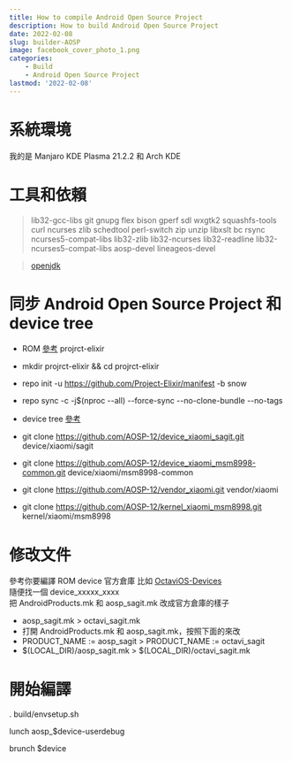```yaml
---
title: How to compile Android Open Source Project
description: How to build Android Open Source Project
date: 2022-02-08
slug: builder-AOSP
image: facebook_cover_photo_1.png
categories:
    - Build
    - Android Open Source Project
lastmod: '2022-02-08'
---
```


# 系統環境

我的是 Manjaro KDE Plasma 21.2.2 和 Arch KDE  

# 工具和依賴

> lib32-gcc-libs git gnupg flex bison gperf sdl wxgtk2 squashfs-tools curl ncurses zlib schedtool perl-switch zip unzip libxslt bc rsync ncurses5-compat-libs lib32-zlib lib32-ncurses lib32-readline lib32-ncurses5-compat-libs aosp-devel lineageos-devel  

> [openjdk](https://wiki.archlinux.org/title/java)  

# 同步 Android Open Source Project 和 device tree

- ROM [參考](https://github.com/Project-Elixir/manifest) projrct-elixir  
 - mkdir projrct-elixir && cd projrct-elixir  
 - repo init -u https://github.com/Project-Elixir/manifest -b snow  
 - repo sync -c -j$(nproc --all) --force-sync --no-clone-bundle --no-tags  

- device tree [參考](https://github.com/AOSP-12)  
- git clone https://github.com/AOSP-12/device_xiaomi_sagit.git device/xiaomi/sagit  
- git clone https://github.com/AOSP-12/device_xiaomi_msm8998-common.git device/xiaomi/msm8998-common  
- git clone https://github.com/AOSP-12/vendor_xiaomi.git vendor/xiaomi
- git clone https://github.com/AOSP-12/kernel_xiaomi_msm8998.git kernel/xiaomi/msm8998

# 修改文件

參考你要編譯 ROM device 官方倉庫
比如 [OctaviOS-Devices](https://github.com/OctaviOS-Devices)  
隨便找一個 device_xxxxx_xxxx  
把 AndroidProducts.mk 和 aosp_sagit.mk 改成官方倉庫的樣子
- aosp_sagit.mk > octavi_sagit.mk
- 打開 AndroidProducts.mk 和 aosp_sagit.mk，按照下面的來改
- PRODUCT_NAME := aosp_sagit > PRODUCT_NAME := octavi_sagit
- $(LOCAL_DIR)/aosp_sagit.mk > $(LOCAL_DIR)/octavi_sagit.mk

# 開始編譯

. build/envsetup.sh

lunch aosp_$device-userdebug

brunch $device
